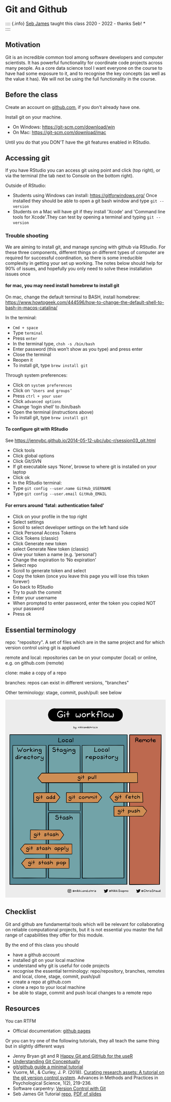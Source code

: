 # Git and Github

:::: {.info}
[Seb James](https://www.sheffield.ac.uk/psychology/people/research/sebastian-james-0) taught this class 2020 - 2022 - thanks Seb!
*  
::::


## Motivation

Git is an incredible common tool among software developers and computer scientists. It has powerful functionality for coordinate code projects across many people. As a core data science tool I want everyone on the course to have had some exposure to it, and to recognise the key concepts (as well as the value it has). We will not be using the full functionality in the course.


## Before the class

Create an account on [github.com](https://github.com/), if you don't already have one.

Install git on your machine. 

  * On Windows: https://git-scm.com/download/win
  * On Mac: https://git-scm.com/download/mac
  
Until you do that you DON'T have the git features enabled in RStudio.


## Accessing git 

If you have RStudio you can access git using point and click (top right), or via the terminal (the tab next to Console on the bottom right). 

Outside of RStudio:

 * Students using Windows can install: https://gitforwindows.org/ Once installed they should be able to open a git bash window and type ``git --version``
 * Students on a Mac will have git if they install 'Xcode' and 'Command line tools for Xcode'.They can test by opening a terminal and typing ``git --version``
 

### Trouble shooting

We are aiming to install git, and manage syncing with github via RStudio. For these three components, different things on different types of computer are required for successful coordination, so there is some irreducible complexity in getting your set up working. The notes below should help for 90% of issues, and hopefully you only need to solve these installation issues once

#### for mac, you may need install homebrew to install git

On mac, change the default terminal to BASH, install homebrew:
https://www.howtogeek.com/444596/how-to-change-the-default-shell-to-bash-in-macos-catalina/ 

In the terminal:

 * ``Cmd + space``
 * Type ``terminal``
 * Press ``enter``
 * In the terminal type, ``chsh -s /bin/bash``
 * Enter password (this won’t show as you type) and press enter
 * Close the terminal
 * Reopen it
 * To install git, type ``brew install git``

Through system preferences:

 * Click on ``system preferences``
 * Click on ``‘Users and groups’``
 * Press ``ctrl + your user``
 * Click ``advanced options``
 * Change ‘login shell’ to /bin/bash
 * Open the terminal (instructions above)
 * To install git, type ``brew install git``

#### To configure git with RStudio

See https://jennybc.github.io/2014-05-12-ubc/ubc-r/session03_git.html

 * Click tools
 * Click global options
 * Click Git/SVN
 * If git executable says ‘None’, browse to where git is installed on your laptop
 * Click ok
 * In the RStudio terminal:
 * Type ``git config --user.name GitHub_USERNAME``
 * Type ``git config --user.email GitHub_EMAIL``

#### For errors around ‘fatal: authentication failed’

 * Click on your profile in the top right
 * Select settings
 * Scroll to select developer settings on the left hand side
 * Click Personal Access Tokens
 * Click Tokens (classic)
 * Click Generate new token 
 * select Generate New token (classic)
 * Give your token a name (e.g. ‘personal’)
 * Change the expiration to ‘No expiration’
 * Select repo
 * Scroll to generate token and select
 * Copy the token (once you leave this page you will lose this token forever)
 * Go back to RStudio
 * Try to push the commit
 * Enter your username
 * When prompted to enter password, enter the token you copied NOT your password
 * Press ok


## Essential terminology

repo: "repository". A set of files which are in the same project and for which version control using git is appliued

remote and local: repositories can be on your computer (local) or online, e.g. on github.com (remote)

clone: make a copy of a repo

branches: repos can exist in different versions, "branches"

Other terminology: stage, commit, push/pull: see below

![Nikki Siapno "Git workflow"](images/gitworkflow.jpeg)


## Checklist

Git and github are fundamental tools which will be relevant for collaborating on reliable computational projects, but it is not essential you master the full range of capabilities they offer for this module.

By the end of this class you should

* have a github account
* installed git on your local machine
* understand why git is useful for code projects
* recognise the essential terminology: repo/repository, branches, remotes and local, clone, stage, commit, push/pull
* create a repo at github.com
* clone a repo to your local machine
* be able to stage, commit and push local changes to a remote repo 

## Resources

You can RTFM

* Official documentation: [github pages](https://help.github.com/en/github/working-with-github-pages)

Or you can try one of the following tutorials, they all teach the same thing but in slightly different ways

* Jenny Bryan git and R [Happy Git and GitHub for the useR](https://happygitwithr.com/index.html)
* [Understanding Git Conceptually](https://www.sbf5.com/~cduan/technical/git/)
* [git/github guide a minimal tutorial](https://kbroman.org/github_tutorial/)
* Vuorre, M., & Curley, J. P. (2018). [Curating research assets: A tutorial on the git version control system](https://journals.sagepub.com/doi/full/10.1177/2515245918754826). Advances in Methods and Practices in Psychological Science, 1(2), 219-236.
* Software carpentry: [Version Control with Git](https://swcarpentry.github.io/git-novice/)
* Seb James Git Tutorial [repo](https://github.com/ABRG-Models/GitTutorial), [PDF of slides](https://github.com/ABRG-Models/GitTutorial/blob/master/talk.pdf)


